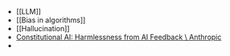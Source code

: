 - [[LLM]]
- [[Bias in algorithms]]
- [[Hallucination]]
- [Constitutional AI: Harmlessness from AI Feedback \ Anthropic](https://www.anthropic.com/news/constitutional-ai-harmlessness-from-ai-feedback)
-
